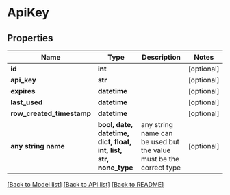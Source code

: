 # ApiKey


## Properties
Name | Type | Description | Notes
------------ | ------------- | ------------- | -------------
**id** | **int** |  | [optional] 
**api_key** | **str** |  | [optional] 
**expires** | **datetime** |  | [optional] 
**last_used** | **datetime** |  | [optional] 
**row_created_timestamp** | **datetime** |  | [optional] 
**any string name** | **bool, date, datetime, dict, float, int, list, str, none_type** | any string name can be used but the value must be the correct type | [optional]

[[Back to Model list]](../README.md#documentation-for-models) [[Back to API list]](../README.md#documentation-for-api-endpoints) [[Back to README]](../README.md)


